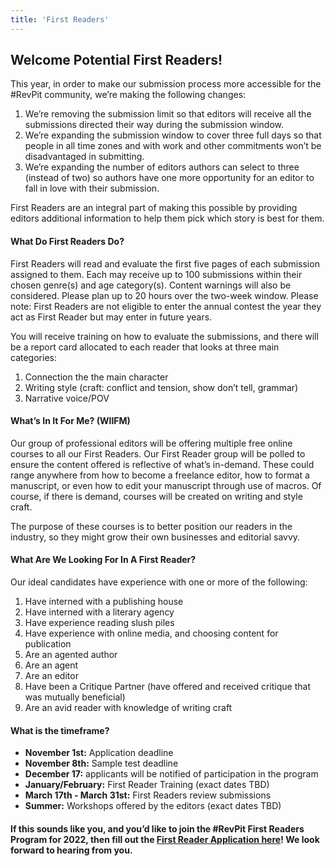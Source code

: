 ```yaml
---
title: 'First Readers'
---
```


## Welcome Potential First Readers!

This year, in order to make our submission process more accessible for the #RevPit community, we’re making the following changes:

1. We’re removing the submission limit so that editors will receive all the submissions directed their way during the submission window.
2. We’re expanding the submission window to cover three full days so that people in all time zones and with work and other commitments won’t be disadvantaged in submitting.
3. We’re expanding the number of editors authors can select to three (instead of two) so authors have one more opportunity for an editor to fall in love with their submission.

First Readers are an integral part of making this possible by providing editors additional information to help them pick which story is best for them.

#### What Do First Readers Do?

First Readers will read and evaluate the first five pages of each submission assigned to them. Each may receive up to 100 submissions within their chosen genre(s) and age category(s). Content warnings will also be considered. Please plan up to 20 hours over the two-week window. Please note: First Readers are not eligible to enter the annual contest the year they act as First Reader but may enter in future years.

You will receive training on how to evaluate the submissions, and there will be a report card allocated to each reader that looks at three main categories:
1. Connection the the main character
2. Writing style (craft: conflict and tension, show don’t tell, grammar)
3. Narrative voice/POV

#### What’s In It For Me? (WIIFM)

Our group of professional editors will be offering multiple free online courses to all our First Readers. Our First Reader group will be polled to ensure the content offered is reflective of what’s in-demand. These could range anywhere from how to become a freelance editor, how to format a manuscript, or even how to edit your manuscript through use of macros. Of course, if there is demand, courses will be created on writing and style craft.

The purpose of these courses is to better position our readers in the industry, so they might grow their own businesses and editorial savvy.

#### What Are We Looking For In A First Reader?

Our ideal candidates have experience with one or more of the following:

1. Have interned with a publishing house
2. Have interned with a literary agency
3. Have experience reading slush piles
4. Have experience with online media, and choosing content for publication
5. Are an agented author
6. Are an agent
7. Are an editor
8. Have been a Critique Partner (have offered and received critique that was mutually beneficial)
9. Are an avid reader with knowledge of writing craft

#### What is the timeframe?

* **November 1st:** Application deadline
* **November 8th:** Sample test deadline
* **December 17:** applicants will be notified of participation in the program
* **January/February:** First Reader Training (exact dates TBD)
* **March 17th - March 31st:** First Readers review submissions
* **Summer:** Workshops offered by the editors (exact dates TBD)

#### If this sounds like you, and you’d like to join the #RevPit First Readers Program for 2022, then fill out the [First Reader Application here](https://forms.gle/GN3zBZJPuEsVQZCn8?target=_blank)! We look forward to hearing from you.